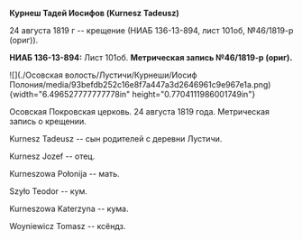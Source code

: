 **Курнеш Тадей Иосифов (Kurnesz Tadeusz)**

24 августа 1819 г -- крещение (НИАБ 136-13-894, лист 101об, №46/1819-р
(ориг)).

**НИАБ 136-13-894:** Лист 101об. **Метрическая запись №46/1819-р
(ориг).**

![](./Осовская волость/Лустичи/Курнеши/Иосиф Полония/media/93befdb252c16e8f7a447a3d2646961c9e967e1a.png){width="6.496527777777778in"
height="0.7704111986001749in"}

Осовская Покровская церковь. 24 августа 1819 года. Метрическая запись о
крещении.

Kurnesz Tadeusz -- сын родителей с деревни Лустичи.

Kurnesz Jozef -- отец.

Kurneszowa Połonija -- мать.

Szyło Teodor -- кум.

Kurneszowa Katerzyna -- кума.

Woyniewicz Tomasz -- ксёндз.
